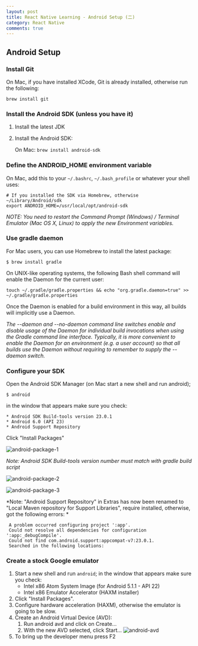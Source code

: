 ```yaml
---
layout: post
title: React Native Learning - Android Setup (二)
category: React Native
comments: true
---
```


## Android Setup

### Install Git

On Mac, if you have installed XCode, Git is already installed, otherwise run the following:

```
brew install git 
```
### Install the Android SDK (unless you have it) 

1. Install the latest JDK
2. Install the Android SDK:

    On Mac:  `brew install android-sdk`
    
### Define the ANDROID_HOME environment variable 

On Mac, add this to your `~/.bashrc`, `~/.bash_profile` or whatever your shell uses:

```
# If you installed the SDK via Homebrew, otherwise ~/Library/Android/sdk
export ANDROID_HOME=/usr/local/opt/android-sdk
```
*NOTE: You need to restart the Command Prompt (Windows) / Terminal Emulator (Mac OS X, Linux) to apply the new Environment variables.*

### Use gradle daemon

For Mac users, you can use Homebrew to install the latest package:

```
$ brew install gradle
```

On UNIX-like operating systems, the following Bash shell command will enable the Daemon for the current user:

```
touch ~/.gradle/gradle.properties && echo "org.gradle.daemon=true" >> ~/.gradle/gradle.properties
```
Once the Daemon is enabled for a build environment in this way, all builds will implicitly use a Daemon.

*The --daemon and --no-daemon command line switches enable and disable usage of the Daemon for individual build invocations when using the Gradle command line interface. Typically, it is more convenient to enable the Daemon for an environment (e.g. a user account) so that all builds use the Daemon without requiring to remember to supply the --daemon switch.*

### Configure your SDK

Open the Android SDK Manager (on Mac start a new shell and run android); 

```
$ android
```

in the window that appears make sure you check:

    * Android SDK Build-tools version 23.0.1
    * Android 6.0 (API 23)
    * Android Support Repository
    
Click "Install Packages"

![android-package-1](http://gr-rui.github.io/blog/images/docs/android-package-1.png)

*Note: Android SDK Build-tools version number must match with gradle build script*

![android-package-2](http://gr-rui.github.io/blog/images/docs/android-package-2.png)

![android-package-3](http://gr-rui.github.io/blog/images/docs/android-package-3.png)

*Note: "Android Support Repository" in Extras has now been renamed to "Local Maven repository for Support Libraries", require installed, otherwise, got the following errors: *

```
 A problem occurred configuring project ':app'.
 Could not resolve all dependencies for configuration ':app:_debugCompile'.
 Could not find com.android.support:appcompat-v7:23.0.1.
 Searched in the following locations:
```

### Create a stock Google emulator 

1. Start a new shell and run `android`; in the window that appears make sure you check:
    * Intel x86 Atom System Image (for Android 5.1.1 - API 22)
    * Intel x86 Emulator Accelerator (HAXM installer)
2. Click "Install Packages".
3. Configure hardware acceleration (HAXM), otherwise the emulator is going to be slow.
4. Create an Android Virtual Device (AVD):
   1. Run android avd and click on Create... 
   2. With the new AVD selected, click Start...
   ![android-avd](http://gr-rui.github.io/blog/images/docs/android-avd.png)
5. To bring up the developer menu press F2 




